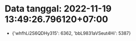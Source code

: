 # Data tanggal: 2022-11-19 13:49:26.796120+07:00

* {'whfhLi2S6QDHy315': 6362, 'bbL9831aVSeut4Hi': 5387}
